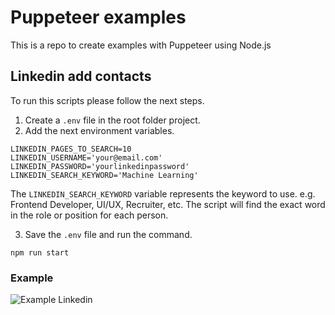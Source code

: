 # Puppeteer examples
This is a repo to create examples with Puppeteer using Node.js


## Linkedin add contacts

To run this scripts please follow the next steps.

1. Create a `.env` file in the root folder project.
2. Add the next environment variables.
```
LINKEDIN_PAGES_TO_SEARCH=10
LINKEDIN_USERNAME='your@email.com'
LINKEDIN_PASSWORD='yourlinkedinpassword'
LINKEDIN_SEARCH_KEYWORD='Machine Learning'
```

The `LINKEDIN_SEARCH_KEYWORD` variable represents the keyword to use. e.g. Frontend Developer, UI/UX, Recruiter, etc. The script will find the exact word in the role or position for each person. 


3. Save the `.env` file and run the command.
```
npm run start
```

### Example
![Example Linkedin](./img/example_linkedin.gif)